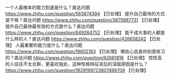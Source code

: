 一个人最根本的能力到底是什么？直达问题	https://www.zhihu.com/question/563874394 【已处理】
提升自己最快的方式是干嘛？直达问题	https://www.zhihu.com/question/3875987731 【已处理】
提升自己最快最有效的方式是什么？直达问题	https://www.zhihu.com/question/649264752 【已处理】
能干成大事的人都是什么样的人？直达问题	https://www.zhihu.com/question/426658242 【已处理】
人最重要的能力是什么？直达问题	https://www.zhihu.com/question/19602183 【已处理】
哪些心态是你刻意练习的？直达问题	https://www.zhihu.com/question/62661818 【已处理】
悟性高的人往往不太合群，更喜欢独处，这种性格特征背后的深层原因是什么？	https://www.zhihu.com/question/1929199723807498709 【已处理】
